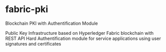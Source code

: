 # fabric-pki
Blockchain PKI with Authentification Module

Public Key Infrastructure based on Hyperledger Fabric blockchain with REST API Hard Authentification module for service applications using user signatures and certificates

